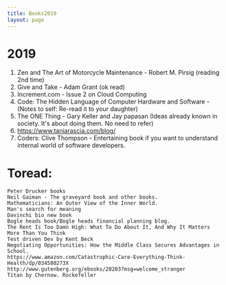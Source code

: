 ```yaml
---
title: Books2019
layout: page
---
```


# 2019

1. Zen and The Art of Motorcycle Maintenance - Robert M. Pirsig (reading 2nd time)
2. Give and Take - Adam Grant (ok read)
3. Increment.com - Issue 2 on Cloud Computing
4. Code: The Hidden Language of Computer Hardware and Software - (Notes to self: Re-read it to your daughter)
5. The ONE Thing - Gary Keller and Jay papasan (Ideas already known in society. It's about doing them. No need to refer)
6. https://www.taniarascia.com/blog/
7. Coders: Clive Thompson - Entertaining book if you want to understand internal world of software developers.

# Toread:
    Peter Drucker books
    Neil Gaiman - The graveyard book and other books.
    Mathematicians: An Outer View of the Inner World.
    Man's search for meaning
    Davinchi bio new book
    Bogle heads book/Bogle heads financial planning blog.
    The Rent Is Too Damn High: What To Do About It, And Why It Matters More Than You Think
    Test driven Dev by Kent Beck    
    Negotiating Opportunities: How the Middle Class Secures Advantages in School.
    https://www.amazon.com/Catastrophic-Care-Everything-Think-Health/dp/034580273X
    http://www.gutenberg.org/ebooks/20203?msg=welcome_stranger
    Titan by Chernow. Rockefeller 
